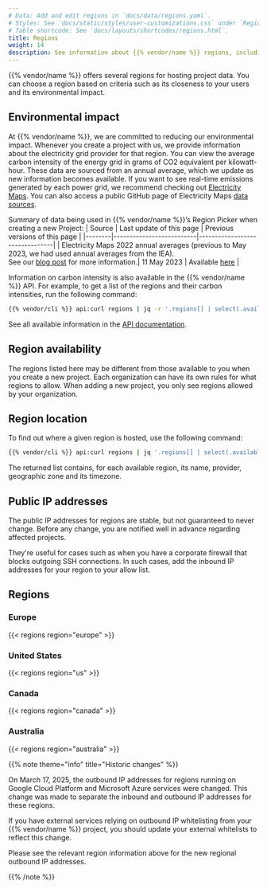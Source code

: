 ```yaml
---
# Data: Add and edit regions in `docs/data/regions.yaml`.
# Styles: See `docs/static/styles/user-customizations.css` under `Region information`
# Table shortcode: See `docs/layouts/shortcodes/regions.html`.
title: Regions
weight: 14
description: See information about {{% vendor/name %}} regions, including their environmental impact and IP addresses.
---
```


{{% vendor/name %}} offers several regions for hosting project data.
You can choose a region based on criteria such as its closeness to your users and its environmental impact.

## Environmental impact

At {{% vendor/name %}}, we are committed to reducing our environmental impact. Whenever you create a project with us, we provide information about the electricity grid provider for that region. You can view the average carbon intensity of the energy grid in grams of CO2 equivalent per kilowatt-hour.
These data are sourced from an annual average, which we update as new information becomes available. If you want to see real-time emissions generated by each power grid, we recommend checking out [Electricity Maps](https://app.electricitymap.org/map). You can also access a public GitHub page of Electricity Maps [data sources](https://github.com/electricitymap/electricitymap-contrib/blob/master/DATA_SOURCES.md).

Summary of data being used in {{% vendor/name %}}’s Region Picker when creating a new Project:
| Source | Last update of this page | Previous versions of this page |
|--------|--------------------------|--------------------------------|
| Electricity Maps 2022 annual averages (previous to May 2023, we had used annual averages from the IEA). <BR> See our [blog post](https://platform.sh/blog/platformsh-is-now-using-annual-carbon-intensities-from-electricity-maps/) for more information.| 11 May 2023 | Available [here](https://github.com/platformsh/platformsh-docs/commits/main/docs/src/development/regions.md) |

Information on carbon intensity is also available in the {{% vendor/name %}} API.
For example, to get a list of the regions and their carbon intensities, run the following command:

```bash
{{% vendor/cli %}} api:curl regions | jq -r '.regions[] | select(.available) | "\(.label): \(.environmental_impact.carbon_intensity)"'
```

See all available information in the [API documentation](https://api.platform.sh/docs/#tag/Regions).

## Region availability

The regions listed here may be different from those available to you when you create a new project.
Each organization can have its own rules for what regions to allow.
When adding a new project, you only see regions allowed by your organization.

## Region location

To find out where a given region is hosted, use the following command:

``` bash
{{% vendor/cli %}} api:curl regions | jq '.regions[] | select(.available)  | .id + ": " + .provider.name + " - " + .zone + " - " + .timezone' | sort
```

The returned list contains, for each available region, its name, provider, geographic zone and its timezone.

## Public IP addresses

The public IP addresses for regions are stable, but not guaranteed to never change.
Before any change, you are notified well in advance regarding affected projects.

They're useful for cases such as when you have a corporate firewall that blocks outgoing SSH connections.
In such cases, add the inbound IP addresses for your region to your allow list.

## Regions

### Europe

{{< regions region="europe" >}}

### United States

{{< regions region="us" >}}

### Canada

{{< regions region="canada" >}}

### Australia

{{< regions region="australia" >}}

{{% note theme="info" title="Historic changes" %}}

On March 17, 2025, the outbound IP addresses for regions running on Google Cloud Platform and Microsoft Azure services were changed. This change was made to separate the inbound and outbound IP addresses for these regions.

If you have external services relying on outbound IP whitelisting from your {{% vendor/name %}} project, you should update your external whitelists to reflect this change.

Please see the relevant region information above for the new regional outbound IP addresses.

{{% /note %}}